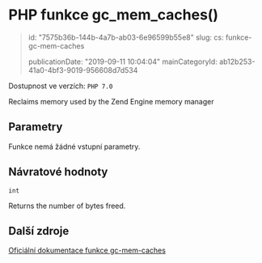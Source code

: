 PHP funkce gc_mem_caches()
==========================

> id: "7575b36b-144b-4a7b-ab03-6e96599b55e8"
> slug:
> 	cs: funkce-gc-mem-caches
>
> publicationDate: "2019-09-11 10:04:04"
> mainCategoryId: ab12b253-41a0-4bf3-9019-956608d7d534

Dostupnost ve verzích: `PHP 7.0`

Reclaims memory used by the Zend Engine memory manager


Parametry
--------------

Funkce nemá žádné vstupní parametry.

Návratové hodnoty
----------------

`int`

Returns the number of bytes freed.

Další zdroje
------------

[Oficiální dokumentace funkce gc-mem-caches](https://www.php.net/manual/en/function.gc-mem-caches.php)
